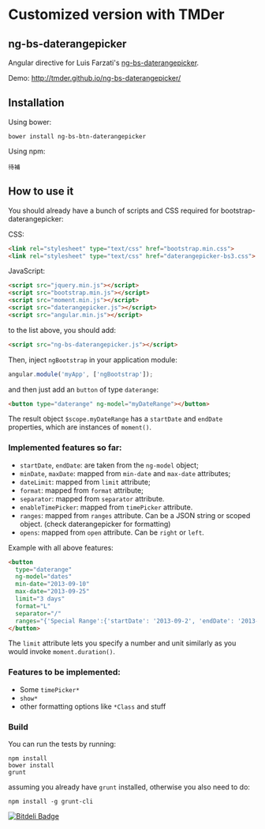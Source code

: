# Customized version with TMDer

ng-bs-daterangepicker
---

Angular directive for Luis Farzati's [ng-bs-daterangepicker](https://github.com/luisfarzati/ng-bs-daterangepicker).

Demo: http://tmder.github.io/ng-bs-daterangepicker/

Installation
---

Using bower:
```
bower install ng-bs-btn-daterangepicker
```

Using npm:
```
待補
```

How to use it
---

You should already have a bunch of scripts and CSS required for bootstrap-daterangepicker:

CSS:
```html
<link rel="stylesheet" type="text/css" href="bootstrap.min.css">
<link rel="stylesheet" type="text/css" href="daterangepicker-bs3.css">
```

JavaScript:
```html
<script src="jquery.min.js"></script>
<script src="bootstrap.min.js"></script>
<script src="moment.min.js"></script>
<script src="daterangepicker.js"></script>
<script src="angular.min.js"></script>
```

to the list above, you should add:

```html
<script src="ng-bs-daterangepicker.js"></script>
```

Then, inject `ngBootstrap` in your application module:

```js
angular.module('myApp', ['ngBootstrap']);
```

and then just add an `button` of type `daterange`:

```html
<button type="daterange" ng-model="myDateRange"></button>
```

The result object `$scope.myDateRange` has a `startDate` and `endDate` properties, which are instances of `moment()`.

### Implemented features so far:

* `startDate`, `endDate`: are taken from the `ng-model` object;
* `minDate`, `maxDate`: mapped from `min-date` and `max-date` attributes;
* `dateLimit`: mapped from `limit` attribute;
* `format`: mapped from `format` attribute;
* `separator`: mapped from `separator` attribute.
* `enableTimePicker`: mapped from `timePicker` attribute.
* `ranges`: mapped from `ranges` attribute. Can be a JSON string or scoped object. (check daterangepicker for formatting)
* `opens`: mapped from `open` attribute. Can be `right` or `left`.

Example with all above features:

```html
<button
  type="daterange"
  ng-model="dates"
  min-date="2013-09-10"
  max-date="2013-09-25"
  limit="3 days"
  format="L"
  separator="/"
  ranges="{'Special Range':{'startDate': '2013-09-2', 'endDate': '2013-09-5'}}">
</button>
```

The `limit` attribute lets you specify a number and unit similarly as you would invoke `moment.duration()`.

### Features to be implemented:

* Some `timePicker*`
* `show*`
* other formatting options like `*Class` and stuff

### Build

You can run the tests by running:
```
npm install
bower install
grunt
```

assuming you already have `grunt` installed, otherwise you also need to do:
```
npm install -g grunt-cli
```

[![Bitdeli Badge](https://d2weczhvl823v0.cloudfront.net/luisfarzati/ng-bs-daterangepicker/trend.png)](https://bitdeli.com/free "Bitdeli Badge")
